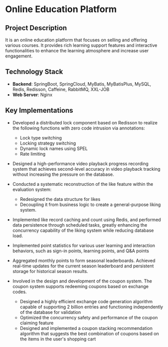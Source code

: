 # Online Education Platform

## Project Description

It is an online education platform that focuses on selling and offering various courses. It provides rich learning support features and interactive functionalities to enhance the learning atmosphere and increase user engagement.

## Technology Stack

- **Backend**: SpringBoot, SpringCloud, MyBatis, MyBatisPlus, MySQL, Redis, Redisson, Caffeine, RabbitMQ, XXL-JOB
- **Web Server**: Nginx

## Key Implementations

- Developed a distributed lock component based on Redisson to realize the following functions with zero code intrusion via annotations:
  - Lock type switching
  - Locking strategy switching
  - Dynamic lock names using SPEL
  - Rate limiting

- Designed a high-performance video playback progress recording system that achieves second-level accuracy in video playback tracking without increasing the pressure on the database.

- Conducted a systematic reconstruction of the like feature within the evaluation system:
  - Redesigned the data structure for likes
  - Decoupling it from business logic to create a general-purpose liking system.

- Implemented like record caching and count using Redis, and performed data persistence through scheduled tasks, greatly enhancing the concurrency capability of the liking system while reducing database load.

- Implemented point statistics for various user learning and interaction behaviors, such as sign-in points, learning points, and Q&A points

- Aggregated monthly points to form seasonal leaderboards. Achieved real-time updates for the current season leaderboard and persistent storage for historical season results.

- Involved in the design and development of the coupon system. The coupon system supports redeeming coupons based on exchange codes.
  - Designed a highly efficient exchange code generation algorithm capable of supporting 2 billion entries and functioning independently of the database for validation
  - Optimized the concurrency safety and performance of the coupon claiming feature
  - Designed and implemented a coupon stacking recommendation algorithm that suggests the best combination of coupons based on the items in the user's shopping cart
